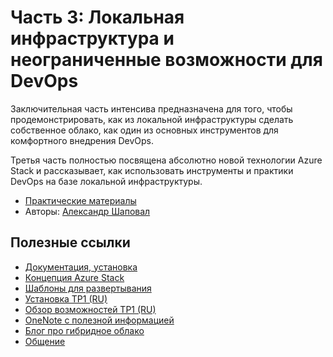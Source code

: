 # Часть 3: Локальная инфраструктура и неограниченные возможности для DevOps

Заключительная часть интенсива предназначена для того, чтобы продемонстрировать, как из локальной инфраструктуры сделать собственное облако,
как один из основных инструментов для комфортного внедрения DevOps. 

Третья часть полностью посвящена абсолютно новой технологии Azure Stack и рассказывает, как использовать инструменты и практики DevOps на базе локальной инфраструктуры.

<ul>
<li><a href="https://github.com/evangelism/DevCon-2016/raw/master/DevOps%20intensive/Lab%203%20-%20Azure%20Stack%20and%20local%20infrastructure/DevCon%202016%20DevOps%20Azure%20Stack%20Labs.pdf">Практические материалы</li></a>
<li>Авторы: <a href="https://twitter.com/ashapoval">Александр Шаповал</a></li>
</ul>

<h2>Полезные ссылки</h2>
<ul>
<li><a href="aka.ms/azurestackdocs">Документация, установка</a></li>
<li><a href="aka.ms/azurestackwhitepaper">Концепция Azure Stack</a></li>
<li><a href="aka.ms/azurestackgithub">Шаблоны для развертывания</a></li>
<li><a href="habrahabr.ru/post/276547">Установка TP1 (RU)</a></li>
<li><a href="habrahabr.ru/company/Microsoft/blog/277777">Обзор возможностей TP1 (RU)</a></li>
<li><a href="aka.ms/azurestackwiki">OneNote с полезной информацией</a></li>
<li><a href="blogs.technet.com/hybridcloud/">Блог про гибридное облако</a></li>
<li><a href="aka.ms/azurestackforum">Общение</a></li>
</ul>

